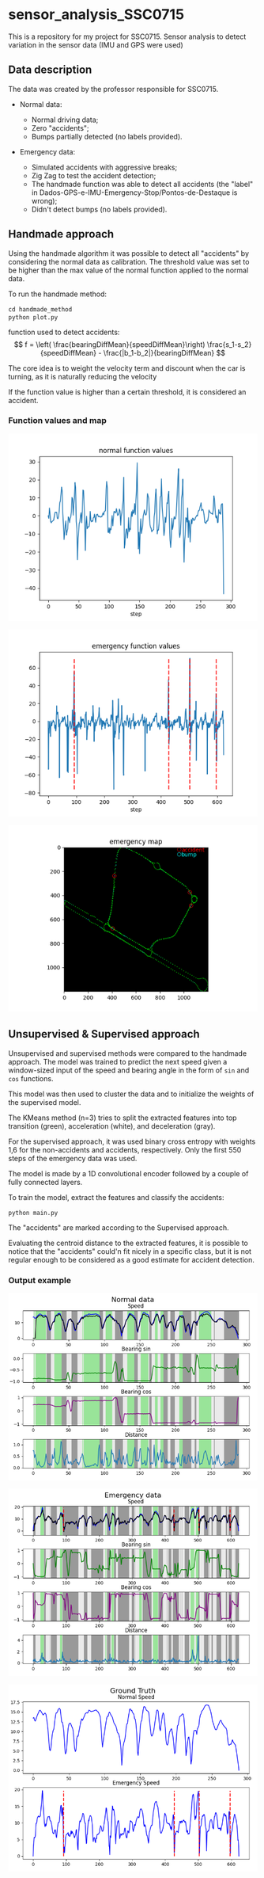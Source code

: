 # sensor_analysis_SSC0715

This is a repository for my project for SSC0715. Sensor analysis to detect variation in the sensor data (IMU and GPS were used)

## Data description
The data was created by the professor responsible for SSC0715.

- Normal data:
  - Normal driving data;
  - Zero "accidents";
  - Bumps partially detected (no labels provided).

- Emergency data:
  - Simulated accidents with aggressive breaks;
  - Zig Zag to test the accident detection;
  - The handmade function was able to detect all accidents (the "label" in Dados-GPS-e-IMU-Emergency-Stop/Pontos-de-Destaque is wrong);
  - Didn't detect bumps (no labels provided).

## Handmade approach

Using the handmade algorithm it was possible to detect all "accidents" by considering the normal data as calibration. The threshold value was set to be higher than the max value of the normal function applied to the normal data.

To run the handmade method:
```
cd handmade_method
python plot.py
```

function used to detect accidents:
$$ f = \left( \frac{bearingDiffMean}{speedDiffMean}\right) \frac{s_1-s_2}{speedDiffMean} - \frac{|b_1-b_2|}{bearingDiffMean} $$


The core idea is to weight the velocity term and discount when the car is turning, as it is naturally reducing the velocity


If the function value is higher than a certain threshold, it is considered an accident.

### Function values and map
<p align="center">
  <img src="imgs/normal_func.png">
</p>

<p align="center">
  <img src="imgs/emg_func.png">
</p>

<p align="center">
  <img src="imgs/emg_map.png">
</p>

## Unsupervised & Supervised approach

Unsupervised and supervised methods were compared to the handmade approach. The model was trained to predict the next speed given a window-sized input of the speed and bearing angle in the form of ```sin``` and ```cos``` functions.

This model was then used to cluster the data and to initialize the weights of the supervised model.

The KMeans method (n=3) tries to split the extracted features into top transition (green), acceleration (white), and deceleration (gray).

For the supervised approach, it was used binary cross entropy with weights 1,6 for the non-accidents and accidents, respectively. Only the first 550 steps of the emergency data was used.

The model is made by a 1D convolutional encoder followed by a couple of fully connected layers.

To train the model, extract the features and classify the accidents:
```
python main.py
```

The "accidents" are marked according to the Supervised approach.

Evaluating the centroid distance to the extracted features, it is possible to notice that the "accidents" could'n fit nicely in a specific class, but it is not regular enough to be considered as a good estimate for accident detection.

### Output example
<p align="center">
  <img src="imgs/normal_uns.png">
</p>

<p align="center">
  <img src="imgs/emg_uns.png">
</p>

<p align="center">
  <img src="imgs/gt.png">
</p>
